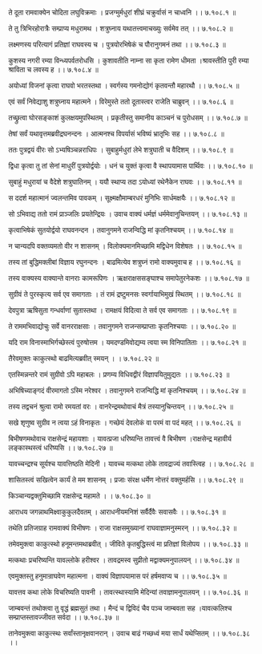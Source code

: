 ते दूता रामवाक्येन चोदिता लघुविक्रमाः ।
प्रजग्मुर्मधुरां शीघ्रं चक्रुर्वासं न चाध्वनि ।। ७.१०८.१ ॥

ते तु त्रिभिरहोरात्रैः सम्प्राप्य मधुरामथ ।
शत्रुघ्नाय यथातत्त्वमाचख्युः सर्वमेव तत् ।। ७.१०८.२ ॥

लक्ष्मणस्य परित्यागं प्रतिज्ञां राघवस्य च ।
पुत्रयोरभिषेकं च पौरानुगमनं तथा ।। ७.१०८.३ ॥

कुशस्य नगरी रम्या विन्ध्यपर्वतरोधसि ।
कुशावतीति नाम्ना सा कृता रामेण धीमता ।श्रावस्तीति पुरी रम्या श्राविता च लवस्य ह ।। ७.१०८.४ ॥

अयोध्यां विजनां कृत्वा राघवो भरतस्तथा ।
स्वर्गस्य गमनोद्योगं कृतवन्तौ महारथौ ।। ७.१०८.५ ॥

एवं सर्वं निवेद्याशु शत्रुघ्नाय महात्मने ।
विरेमुस्ते ततो दूतास्त्वर राजेति चाब्रुवन् ।। ७.१०८.६ ॥

तच्छ्रुत्वा घोरसङ्काशं कुलक्षयमुपस्थितम् ।
प्रकृतीस्तु समानीय काञ्चनं च पुरोधसम् ।। ७.१०८.७ ॥

तेषां सर्वं यथावृत्तमब्रवीद्रघनन्दनः ।
आत्मनश्च विपर्यासं भविष्यं भ्रातृभिः सह ।। ७.१०८.८ ॥

ततः पुत्रद्वयं वीरः सो ऽभ्यषिञ्चन्नराधिपः ।
सुबाहुर्मधुरां लेभे शत्रुघाती च वैदिशम् ।। ७.१०८.९ ॥

द्विधा कृत्वा तु तां सेनां माधुरीं पुत्रयोर्द्वयोः ।
धनं च युक्तं कृत्वा वै स्थापयामास पार्थिवः ।। ७.१०८.१० ॥

सुबाहुं मधुरायां च वैदेशे शत्रुघातिनम् ।
ययौ स्थाप्य तदा ऽयोध्यां रथेनैकेन राघवः ।। ७.१०८.११ ॥

स ददर्श महात्मानं ज्वलन्तमिव पावकम् ।
सूक्ष्मक्षौमाम्बरधरं मुनिभिः सार्धमक्षयैः ।। ७.१०८.१२ ॥

सो ऽभिवाद्य ततो रामं प्राञ्जलिः प्रयतेन्द्रियः ।
उवाच वाक्यं धर्मज्ञं धर्ममेवानुचिन्तयन् ।। ७.१०८.१३ ॥

कृत्वाभिषेकं सुतयोर्द्वयो राघवनन्दन ।
तवानुगमने राजन्विद्धि मां कृतनिश्चयम् ।। ७.१०८.१४ ॥

न चान्यदपि वक्तव्यमतो वीर न शासनम् ।
विलोक्यमानमिच्छामि मद्विधेन विशेषतः ।। ७.१०८.१५ ॥

तस्य तां बुद्धिमक्लीबां विज्ञाय रघुनन्दनः ।
बाढमित्येव शत्रुघ्नं रामो वाक्यमुवाच ह ।। ७.१०८.१६ ॥

तस्य वाक्यस्य वाक्यान्ते वानराः कामरूपिणः ।
ऋक्षराक्षससङ्घाश्च समापेतुरनेकशः ।। ७.१०८.१७ ॥

सुग्रीवं ते पुरस्कृत्य सर्व एव समागताः ।
तं रामं द्रष्टुमनसः स्वर्गायाभिमुखं स्थितम् ।। ७.१०८.१८ ॥

देवपुत्रा ऋषिसुता गन्धर्वाणां सुतास्तथा ।
रामक्षयं विदित्वा ते सर्व एव समागताः ।। ७.१०८.१९ ॥

ते राममभिवाद्योचुः सर्वे वानरराक्षसाः ।
तवानुगमने राजन्सम्प्राप्ताः कृतनिश्चयाः ।। ७.१०८.२० ॥

यदि राम विनास्माभिर्गच्छेस्त्वं पुरुषोत्तम ।
यमदण्डमिवोद्यम्य त्वया स्म विनिपातिताः ।। ७.१०८.२१ ॥

तैरेवमुक्तः काकुत्स्थो बाढमित्यब्रवीत् स्मयन् ।
। ७.१०८.२२ ॥

एतस्मिन्नन्तरे रामं सुग्रीवो ऽपि महाबलः ।
प्रणम्य विधिवद्वीरं विज्ञापयितुमुद्यतः ।। ७.१०८.२३ ॥

अभिषिच्याङ्गदं वीरमागतो ऽस्मि नरेश्वर ।
तवानुगमने राजन्विद्धि मां कृतनिश्चयम् ।। ७.१०८.२४ ॥

तस्य तद्वचनं श्रुत्वा रामो रमयतां वरः ।
वानरेन्द्रमथोवाचं मैत्रं तस्यानुचिन्तयन् ।। ७.१०८.२५ ॥

सखे शृणुष्व सुग्रीव न त्वया ऽहं विनाकृतः ।
गच्छेयं देवलोकं वा परमं वा पदं महत् ।। ७.१०८.२६ ॥

बिभीषणमथोवाच राक्षसेन्द्रं महायशाः ।
यावत्प्रजा धरिष्यन्ति तावत्त्वं वै बिभीषण ।राक्षसेन्द्र महावीर्य लङ्कास्थस्त्वं धरिष्यसि ।। ७.१०८.२७ ॥

यावच्चन्द्रश्च सूर्यश्च यावत्तिष्ठति मेदिनी ।
यावच्च मत्कथा लोके तावद्राज्यं तवास्त्विह ।। ७.१०८.२८ ॥

शासितस्त्वं सखित्वेन कार्यं ते मम शासनम् ।
प्रजाः संरक्ष धर्मेण नोत्तरं वक्तुमर्हसि ।। ७.१०८.२९ ॥

किञ्चान्यद्वक्तुमिच्छामि राक्षसेन्द्र महामते ।
। ७.१०८.३० ॥

आराधय जगन्नाथमिक्ष्वाकुकुलदैवतम् ।
आराधनीयमनिशं सर्वैर्दैवैः सवासवैः ।। ७.१०८.३१ ॥

तथेति प्रतिजग्राह रामवाक्यं विभीषणः ।
राजा राक्षसमुख्यानां राघवाज्ञामनुस्मरन् ।। ७.१०८.३२ ॥

तमेवमुक्त्वा काकुत्स्थो हनूमन्तमथाब्रवीत् ।
जीविते कृतबुद्धिस्त्वं मा प्रतिज्ञां विलोपय ।। ७.१०८.३३ ॥

मत्कथाः प्रचरिष्यन्ति यावल्लोके हरीश्वर ।
तावद्रमस्व सुप्रीतो मद्वाक्यमनुपालयन् ।। ७.१०८.३४ ॥

एवमुक्तस्तु हनुमान्राघवेण महात्मना ।
वाक्यं विज्ञापयामास परं हर्षमवाप्य च ।। ७.१०८.३५ ॥

यावत्तव कथा लोके विचरिष्यति पावनी ।
तावत्स्थास्यामि मेदिन्यां तवाज्ञामनुपालयन् ।। ७.१०८.३६ ॥

जाम्बवन्तं तथोक्त्वा तु वृद्धं ब्रह्मसुतं तथा ।
मैन्दं च द्विविदं चैव पञ्च जाम्बवता सह ।यावत्कलिश्च सम्प्राप्तस्तावज्जीवत सर्वदा ।। ७.१०८.३७ ॥

तानेवमुक्त्वा काकुत्स्थः सर्वांस्तानृक्षवानरान् ।
उवाच बाढं गच्छध्वं मया सार्धं यथेप्सितम् ।। ७.१०८.३८ ।।

